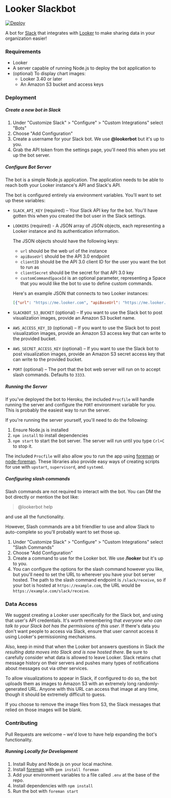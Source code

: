# Looker Slackbot

[![Deploy](https://www.herokucdn.com/deploy/button.svg)](https://heroku.com/deploy)

A bot for [Slack](http://slack.com) that integrates with [Looker](http://looker.com) to make sharing data in your organization easier!

### Requirements

- Looker
- A server capable of running Node.js to deploy the bot application to
- (optional) To display chart images:
  - Looker 3.40 or later
  - An Amazon S3 bucket and access keys

### Deployment

##### Create a new bot in Slack

1. Under "Customize Slack" > "Configure" > "Custom Integrations" select "Bots"
2. Choose "Add Configuration"
3. Create a username for your Slack bot. We use **@lookerbot** but it's up to you.
4. Grab the API token from the settings page, you'll need this when you set up the bot server.

##### Configure Bot Server

The bot is a simple Node.js application. The application needs to be able to reach both your Looker instance's API and Slack's API.

The bot is configured entirely via environment variables. You'll want to set up these variables:

- `SLACK_API_KEY` (required) – Your Slack API key for the bot. You'll have gotten this when you created the bot user in the Slack settings.

- `LOOKERS` (required) - A JSON array of JSON objects, each representing a Looker instance and its authentication information.

  The JSON objects should have the following keys:

  - `url` should be the web url of the instance
  - `apiBaseUrl` should be the API 3.0 endpoint
  - `clientID` should be the API 3.0 client ID for the user you want the bot to run as
  - `clientSecret` should be the secret for that API 3.0 key
  - `customCommandSpaceId` is an optional parameter, representing a Space that you would like the bot to use to define custom commands.

  Here's an example JSON that connects to two Looker instances:

  ```json
  [{"url": "https://me.looker.com", "apiBaseUrl": "https://me.looker.com:19999/api/3.0", "clientId": "abcdefghjkl", "clientSecret": "abcdefghjkl"},{"url": "https://me-staging.looker.com", "apiBaseUrl": "https://me-staging.looker.com:19999/api/3.0", "clientId": "abcdefghjkl", "clientSecret": "abcdefghjkl"}]
  ```

- `SLACKBOT_S3_BUCKET` (optional) – If you want to use the Slack bot to post visualization images, provide an Amazon S3 bucket name.

- `AWS_ACCESS_KEY_ID` (optional) – If you want to use the Slack bot to post visualization images, provide an Amazon S3 access key that can write to the provided bucket.

- `AWS_SECRET_ACCESS_KEY` (optional) – If you want to use the Slack bot to post visualization images, provide an Amazon S3 secret access key that can write to the provided bucket.

- `PORT` (optional) – The port that the bot web server will run on to accept slash commands. Defaults to `3333`.

##### Running the Server

If you've deployed the bot to Heroku, the included `Procfile` will handle running the server and configure the `PORT` environment variable for you. This is probably the easiest way to run the server.

If you're running the server yourself, you'll need to do the following:

1. Ensure Node.js is installed
2. `npm install` to install dependencies
3. `npm start` to start the bot server. The server will run until you type `Crl+C` to stop it.

The included `Procfile` will also allow you to run the app using [foreman](https://github.com/ddollar/foreman) or [node-foreman](https://github.com/jeffjewiss/node-foreman). These libraries also provide easy ways of creating scripts for use with `upstart`, `supervisord`, and `systemd`.

##### Configuring slash commands

Slash commands are not required to interact with the bot. You can DM the bot directly or mention the bot like:

> @lookerbot help

and use all the functionality.

However, Slash commands are a bit friendlier to use and allow Slack to auto-complete so you'll probably want to set those up.

1. Under "Customize Slack" > "Configure" > "Custom Integrations" select "Slash Commands"
2. Choose "Add Configuration"
3. Create a command to use for the Looker bot. We use **/looker** but it's up to you.
4. You can configure the options for the slash command however you like, but you'll need to set the URL to wherever you have your bot server hosted. The path to the slash command endpoint is `/slack/receive`, so if your bot is hosted at `https://example.com`, the URL would be `https://example.com/slack/receive`.

### Data Access

We suggest creating a Looker user specifically for the Slack bot, and using that user's API credentials. It's worth remembering that _everyone who can talk to your Slack bot has the permissions of this user_. If there's data you don't want people to access via Slack, ensure that user cannot access it using Looker's permissioning mechanisms.

Also, keep in mind that when the Looker bot answers questions in Slack _the resulting data moves into Slack and is now hosted there_. Be sure to carefully consider what data is allowed to leave Looker. Slack retains chat message history on their servers and pushes many types of notifications about messages out via other services.

To allow visualizations to appear in Slack, if configured to do so, the bot uploads them as images to Amazon S3 with an extremely long randomly-generated URL. Anyone with this URL can access that image at any time, though it should be extremely difficult to guess.

If you choose to remove the image files from S3, the Slack messages that relied on those images will be blank.

### Contributing

Pull Requests are welcome – we'd love to have help expanding the bot's functionality.

##### Running Locally for Development

1. Install Ruby and Node.js on your local machine.
2. Install [foreman](https://github.com/ddollar/foreman) with `gem install foreman`
3. Add your environment variables to a file called `.env` at the base of the repo.
4. Install dependencies with `npm install`
5. Run the bot with `foreman start`
